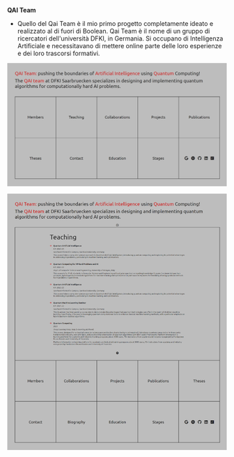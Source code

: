 **QAI Team**

- Quello del Qai Team è il mio primo progetto completamente ideato e realizzato al di fuori di Boolean. Qai Team è il nome di un gruppo di ricercatori dell'università DFKI, in Germania. Si occupano di Intelligenza Artificiale e necessitavano di mettere online parte delle loro esperienze e dei loro trascorsi formativi.

![Immagine repo](https://github.com/SalvoBevilacqua/qai-team/blob/main/repo_img/img1.png)

![Immagine repo](https://github.com/SalvoBevilacqua/qai-team/blob/main/repo_img/img2.png)
